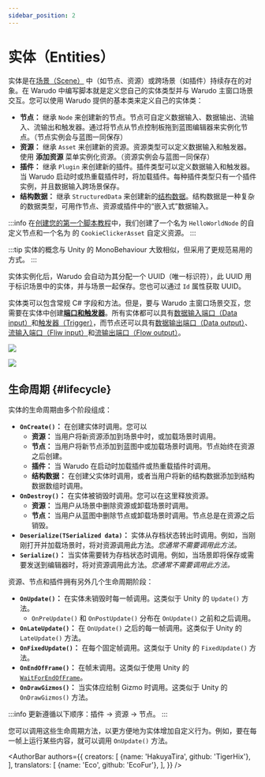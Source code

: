 ```yaml
---
sidebar_position: 2
---
```


# 实体（Entities）

实体是在[场景（Scene）](scene) 中（如节点、资源）或跨场景（如插件）持续存在的对象。在 Warudo 中编写脚本就是定义您自己的实体类型并与 Warudo 主窗口场景交互。您可以使用 Warudo 提供的基本类来定义自己的实体类：

- **节点：** 继承 `Node` 来创建新的节点。节点可自定义数据输入、数据输出、流输入、流输出和触发器。通过将节点从节点控制板拖到蓝图编辑器来实例化节点。（节点实例会与蓝图一同保存）
- **资源：** 继承 `Asset` 来创建新的资源。资源类型可以定义数据输入和触发器。使用 **添加资源** 菜单实例化资源。（资源实例会与蓝图一同保存）
- **插件：** 继承 `Plugin` 来创建新的插件。插件类型可以定义数据输入和触发器。当 Warudo 启动时或热重载插件时，将加载插件。每种插件类型只有一个插件实例，并且数据输入跨场景保存。
- **结构数据：** 继承 `StructuredData` 来创建新的[结构数据](structured-data)。结构数据是一种复杂的数据类型，可用作节点、资源或插件中的“嵌入式”数据输入。

:::info
在[创建您的第一个脚本教程](../creating-your-first-script.md)中，我们创建了一个名为 `HelloWorldNode` 的自定义节点和一个名为 的 `CookieClickerAsset` 自定义资源。
:::

:::tip
实体的概念与 Unity 的 MonoBehaviour 大致相似，但采用了更规范易用的方式。
:::

实体实例化后，Warudo 会自动为其分配一个 UUID（唯一标识符），此 UUID 用于标识场景中的实体，并与场景一起保存。您也可以通过 `Id` 属性获取 UUID。

实体类可以包含常规 C# 字段和方法。但是，要与 Warudo 主窗口场景交互，您需要在实体中创建[**端口和触发器**](ports-and-triggers)。所有实体都可以具有[数据输入端口（Data input）](ports-and-triggers#data-input-ports)和[触发器（Trigger）](ports-and-triggers#triggers)，而节点还可以具有[数据输出端口（Data output）](ports-and-triggers#data-output-ports)、[流输入端口（Fliw input）](ports-and-triggers#flow-input-ports)和[流输出端口（Flow output）](ports-and-triggers#flow-output-ports)。

![](/doc-img/en-custom-node-1.png)

![](/doc-img/en-scripting-concepts-4.png)

## 生命周期 {#lifecycle}

实体的生命周期由多个阶段组成：

- **`OnCreate()`：** 在创建实体时调用。您可以
    - **资源：** 当用户将新资源添加到场景中时，或加载场景时调用。
    - **节点：** 当用户将新节点添加到蓝图中或加载场景时调用。节点始终在资源之后创建。
    - **插件：** 当 Warudo 在启动时加载插件或热重载插件时调用。
    - **结构数据：** 在创建父实体时调用，或者当用户将新的结构数据添加到结构数据数组时调用。
- **`OnDestroy()`：** 在实体被销毁时调用。您可以在这里释放资源。
    - **资源：** 当用户从场景中删除资源或卸载场景时调用。
    - **节点：** 当用户从蓝图中删除节点或卸载场景时调用。节点总是在资源之后销毁。
- **`Deserialize(TSerialized data)`：** 实体从存档状态转出时调用。例如，当刚刚打开并加载场景时，将对资源调用此方法。_您通常不需要调用此方法。_
- **`Serialize()`：** 当实体需要转为存档状态时调用。例如，当场景即将保存或需要发送到编辑器时，将对资源调用此方法。_您通常不需要调用此方法。_

资源、节点和插件拥有另外几个生命周期阶段：

- **`OnUpdate()`：** 在实体未销毁时每一帧调用。这类似于 Unity 的 `Update()` 方法。
  - `OnPreUpdate()` 和 `OnPostUpdate()` 分布在 `OnUpdate()` 之前和之后调用。
- **`OnLateUpdate()`：** 在 `OnUpdate()` 之后的每一帧调用。这类似于 Unity 的 `LateUpdate()` 方法。
- **`OnFixedUpdate()`：** 在每个固定帧调用。这类似于 Unity 的 `FixedUpdate()` 方法。
- **`OnEndOfFrame()`：** 在帧末调用。这类似于使用 Unity 的 [`WaitForEndOfFrame`](https://docs.unity3d.com/ScriptReference/WaitForEndOfFrame.html)。
- **`OnDrawGizmos()`：** 当实体应绘制 Gizmo 时调用。这类似于 Unity 的 `OnDrawGizmos()` 方法。

:::info
更新遵循以下顺序：插件 → 资源 → 节点。
:::

您可以调用这些生命周期方法，以更方便地为实体增加自定义行为。例如，要在每一帧上运行某些内容，就可以调用 `OnUpdate()` 方法。

<AuthorBar authors={{
creators: [
{name: 'HakuyaTira', github: 'TigerHix'},
],
translators: [
{name: 'Eco', github: 'EcoFur'},
],
}} />
